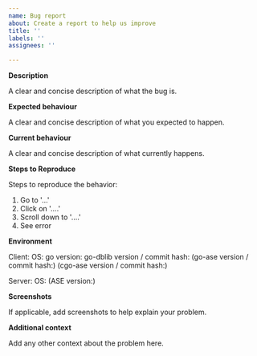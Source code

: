 ```yaml
---
name: Bug report
about: Create a report to help us improve
title: ''
labels: ''
assignees: ''

---
```


<!--
SPDX-FileCopyrightText: 2020 SAP SE
SPDX-FileCopyrightText: 2021 SAP SE
SPDX-FileCopyrightText: 2022 SAP SE
SPDX-FileCopyrightText: 2023 SAP SE

SPDX-License-Identifier: Apache-2.0
-->

**Description**

A clear and concise description of what the bug is.

**Expected behaviour**

A clear and concise description of what you expected to happen.

**Current behaviour**

A clear and concise description of what currently happens.

**Steps to Reproduce**

Steps to reproduce the behavior:
1. Go to '...'
2. Click on '....'
3. Scroll down to '....'
4. See error

**Environment**

Client:
  OS:
  go version:
  go-dblib version / commit hash:
  (go-ase version / commit hash:)
  (cgo-ase version / commit hash:)

Server:
  OS:
  (ASE version:)

**Screenshots**

If applicable, add screenshots to help explain your problem.

**Additional context**

Add any other context about the problem here.
